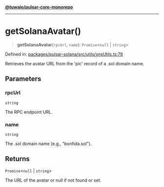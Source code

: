 [**@tuwaio/pulsar-core-monorepo**](../../../README.md)

***

# getSolanaAvatar()

> **getSolanaAvatar**(`rpcUrl`, `name`): `Promise`\<`null` \| `string`\>

Defined in: [packages/pulsar-solana/src/utils/snsUtils.ts:79](https://github.com/TuwaIO/pulsar-core/blob/6e853cdf24205aa65c8aaa854fb54ff9fbe3d2ad/packages/pulsar-solana/src/utils/snsUtils.ts#L79)

Retrieves the avatar URL from the 'pic' record of a .sol domain name.

## Parameters

### rpcUrl

`string`

The RPC endpoint URL.

### name

`string`

The .sol domain name (e.g., "bonfida.sol").

## Returns

`Promise`\<`null` \| `string`\>

The URL of the avatar or null if not found or set.
